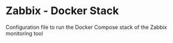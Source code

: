 # Zabbix - Docker Stack

Configuration file to run the Docker Compose stack of the Zabbix monitoring tool

